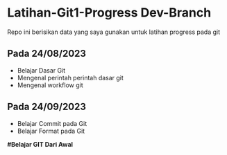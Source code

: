 # Latihan-Git1-Progress Dev-Branch
Repo ini berisikan data yang saya gunakan untuk latihan progress pada git


Pada 24/08/2023
--
  - Belajar Dasar Git
  - Mengenal perintah perintah dasar git
  - Mengenal workflow git

Pada 24/09/2023
--
  - Belajar Commit pada Git
  - Belajar Format pada Git

**#Belajar GIT Dari Awal**
